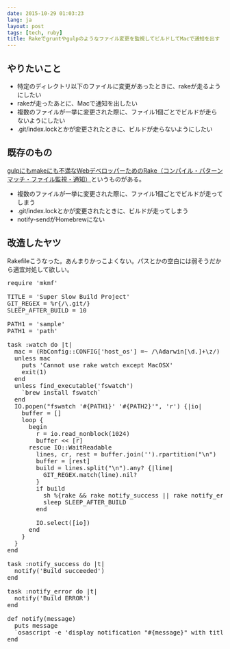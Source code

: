 ```yaml
---
date: 2015-10-29 01:03:23
lang: ja
layout: post
tags: [tech, ruby]
title: Rakeでgruntやgulpのようなファイル変更を監視してビルドしてMacで通知を出す
---
```


## やりたいこと

- 特定のディレクトリ以下のファイルに変更があったときに、rakeが走るようにしたい
- rakeが走ったあとに、Macで通知を出したい
- 複数のファイルが一挙に変更された際に、ファイル1個ごとでビルドが走らないようにしたい
- .git/index.lockとかが変更されたときに、ビルドが走らないようにしたい

## 既存のもの

[gulpにもmakeにも不満なWebデベロッパーためのRake（コンパイル・パターンマッチ・ファイル監視・通知）](http://qiita.com/doloopwhile/items/6088ad6c1753806da7c0#%E3%83%95%E3%82%A1%E3%82%A4%E3%83%AB%E5%A4%89%E6%9B%B4%E3%81%AE%E7%9B%A3%E8%A6%96%E9%80%9A%E7%9F%A5)というものがある。

- 複数のファイルが一挙に変更された際に、ファイル1個ごとでビルドが走ってしまう
- .git/index.lockとかが変更されたときに、ビルドが走ってしまう
- notify-sendがHomebrewにない

## 改造したヤツ

Rakefileこうなった。あんまりかっこよくない。パスとかの空白には弱そうだから適宜対処して欲しい。

<pre class="prettyprint linenums">
require 'mkmf'

TITLE = 'Super Slow Build Project'
GIT_REGEX = %r{/\.git/}
SLEEP_AFTER_BUILD = 10

PATH1 = 'sample'
PATH1 = 'path'

task :watch do |t|
  mac = (RbConfig::CONFIG['host_os'] =~ /\Adarwin[\d.]+\z/)
  unless mac
    puts 'Cannot use rake watch except MacOSX'
    exit(1)
  end
  unless find_executable('fswatch')
    `brew install fswatch`
  end
  IO.popen("fswatch '#{PATH1}' '#{PATH2}'", 'r') {|io|
    buffer = []
    loop {
      begin
        r = io.read_nonblock(1024)
        buffer << [r]
      rescue IO::WaitReadable
        lines, cr, rest = buffer.join('').rpartition("\n")
        buffer = [rest]
        build = lines.split("\n").any? {|line|
          GIT_REGEX.match(line).nil?
        }
        if build
          sh %{rake && rake notify_success || rake notify_error}
          sleep SLEEP_AFTER_BUILD
        end

        IO.select([io])
      end
    }
  }
end

task :notify_success do |t|
  notify('Build succeeded')
end

task :notify_error do |t|
  notify('Build ERROR')
end

def notify(message)
  puts message
  `osascript -e 'display notification "#{message}" with title "#{TITLE}"'`
end
</pre>
